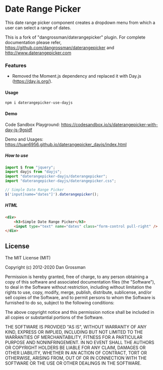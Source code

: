 # Date Range Picker

This date range picker component creates a dropdown menu from which a user can
select a range of dates.

This is a fork of "dangrossman/daterangepicker" plugin. For complete documentation please refer, https://github.com/dangrossman/daterangepicker and http://www.daterangepicker.com

### Features

- Removed the Moment.js dependency and replaced it with Day.js (https://day.js.org/).



#### Usage

```
npm i daterangepicker-use-dayjs
```

#### Demo

Code Sandbox Playground: https://codesandbox.io/s/daterangepicker-with-day-js-9gsidf

Demo and Usages: https://tuan6956.github.io/daterangepicker_dayjs/index.html

##### How to use
```javascript
import $ from "jquery";
import dayjs from "dayjs";
import "daterangepicker-dayjs/daterangepicker";
import "daterangepicker-dayjs/daterangepicker.css";

// Simple Date Range Picker
$('input[name="dates"]').daterangepicker();
```

##### HTML 

```html
<div>
	<h3>Simple Date Range Picker</h3>
	<input type="text" name="dates" class="form-control pull-right" />
</div>
```

## License

The MIT License (MIT)

Copyright (c) 2012-2020 Dan Grossman

Permission is hereby granted, free of charge, to any person obtaining a copy
of this software and associated documentation files (the "Software"), to deal
in the Software without restriction, including without limitation the rights
to use, copy, modify, merge, publish, distribute, sublicense, and/or sell
copies of the Software, and to permit persons to whom the Software is
furnished to do so, subject to the following conditions:

The above copyright notice and this permission notice shall be included in
all copies or substantial portions of the Software.

THE SOFTWARE IS PROVIDED "AS IS", WITHOUT WARRANTY OF ANY KIND, EXPRESS OR
IMPLIED, INCLUDING BUT NOT LIMITED TO THE WARRANTIES OF MERCHANTABILITY,
FITNESS FOR A PARTICULAR PURPOSE AND NONINFRINGEMENT. IN NO EVENT SHALL THE
AUTHORS OR COPYRIGHT HOLDERS BE LIABLE FOR ANY CLAIM, DAMAGES OR OTHER
LIABILITY, WHETHER IN AN ACTION OF CONTRACT, TORT OR OTHERWISE, ARISING FROM,
OUT OF OR IN CONNECTION WITH THE SOFTWARE OR THE USE OR OTHER DEALINGS IN
THE SOFTWARE.
